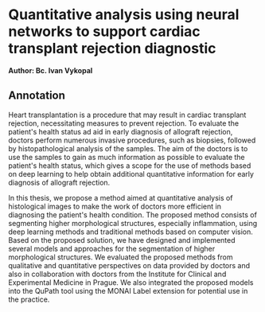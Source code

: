# Quantitative analysis using neural networks to support cardiac transplant rejection diagnostic

**Author: Bc. Ivan Vykopal**

## Annotation

Heart transplantation is a procedure that may result in cardiac transplant rejection, necessitating measures to prevent rejection. To evaluate the patient's health status ad aid in early diagnosis of allograft rejection, doctors perform numerous invasive procedures, such as biopsies, followed by histopathological analysis of the samples. The aim of the doctors is to use the samples to gain as much information as possible to evaluate the patient's health status, which gives a scope for the use of methods based on deep learning to help obtain additional quantitative information for early diagnosis of allograft rejection.

In this thesis, we propose a method aimed at quantitative analysis of histological images to make the work of doctors more efficient in diagnosing the patient's health condition. The proposed method consists of segmenting higher morphological structures, especially inflammation, using deep learning methods and traditional methods based on computer vision. Based on the proposed solution, we have designed and implemented several models and approaches for the segmentation of higher morphological structures. We evaluated the proposed methods from qualitative and quantitative perspectives on data provided by doctors and also in collaboration with doctors from the Institute for Clinical and Experimental Medicine in Prague. We also integrated the proposed models into the QuPath tool using the MONAI Label extension for potential use in the practice.
